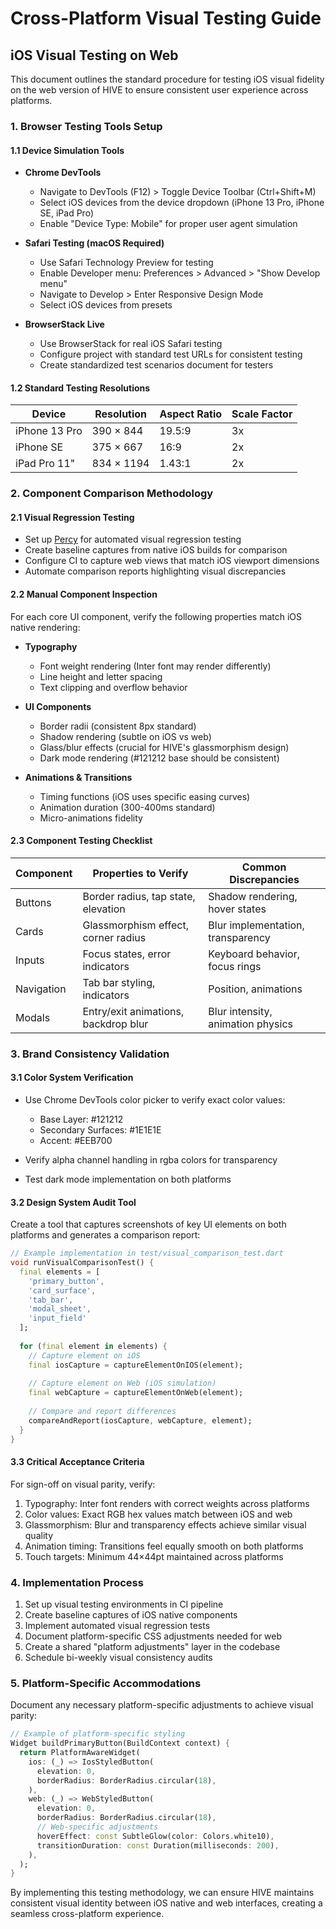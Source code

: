 # Cross-Platform Visual Testing Guide

## iOS Visual Testing on Web

This document outlines the standard procedure for testing iOS visual fidelity on the web version of HIVE to ensure consistent user experience across platforms.

### 1. Browser Testing Tools Setup

#### 1.1 Device Simulation Tools

- **Chrome DevTools**
  - Navigate to DevTools (F12) > Toggle Device Toolbar (Ctrl+Shift+M)
  - Select iOS devices from the device dropdown (iPhone 13 Pro, iPhone SE, iPad Pro)
  - Enable "Device Type: Mobile" for proper user agent simulation

- **Safari Testing (macOS Required)**
  - Use Safari Technology Preview for testing
  - Enable Developer menu: Preferences > Advanced > "Show Develop menu"
  - Navigate to Develop > Enter Responsive Design Mode
  - Select iOS devices from presets

- **BrowserStack Live**
  - Use BrowserStack for real iOS Safari testing
  - Configure project with standard test URLs for consistent testing
  - Create standardized test scenarios document for testers

#### 1.2 Standard Testing Resolutions

| Device | Resolution | Aspect Ratio | Scale Factor |
|--------|------------|--------------|--------------|
| iPhone 13 Pro | 390 × 844 | 19.5:9 | 3x |
| iPhone SE | 375 × 667 | 16:9 | 2x |
| iPad Pro 11" | 834 × 1194 | 1.43:1 | 2x |

### 2. Component Comparison Methodology

#### 2.1 Visual Regression Testing

- Set up [Percy](https://percy.io) for automated visual regression testing
- Create baseline captures from native iOS builds for comparison
- Configure CI to capture web views that match iOS viewport dimensions
- Automate comparison reports highlighting visual discrepancies

#### 2.2 Manual Component Inspection

For each core UI component, verify the following properties match iOS native rendering:

- **Typography**
  - Font weight rendering (Inter font may render differently)
  - Line height and letter spacing
  - Text clipping and overflow behavior

- **UI Components**
  - Border radii (consistent 8px standard)
  - Shadow rendering (subtle on iOS vs web)
  - Glass/blur effects (crucial for HIVE's glassmorphism design)
  - Dark mode rendering (#121212 base should be consistent)

- **Animations & Transitions**
  - Timing functions (iOS uses specific easing curves)
  - Animation duration (300-400ms standard)
  - Micro-animations fidelity

#### 2.3 Component Testing Checklist

| Component | Properties to Verify | Common Discrepancies |
|-----------|----------------------|----------------------|
| Buttons | Border radius, tap state, elevation | Shadow rendering, hover states |
| Cards | Glassmorphism effect, corner radius | Blur implementation, transparency |
| Inputs | Focus states, error indicators | Keyboard behavior, focus rings |
| Navigation | Tab bar styling, indicators | Position, animations |
| Modals | Entry/exit animations, backdrop blur | Blur intensity, animation physics |

### 3. Brand Consistency Validation

#### 3.1 Color System Verification

- Use Chrome DevTools color picker to verify exact color values:
  - Base Layer: #121212
  - Secondary Surfaces: #1E1E1E
  - Accent: #EEB700
  
- Verify alpha channel handling in rgba colors for transparency
- Test dark mode implementation on both platforms

#### 3.2 Design System Audit Tool

Create a tool that captures screenshots of key UI elements on both platforms and generates a comparison report:

```dart
// Example implementation in test/visual_comparison_test.dart
void runVisualComparisonTest() {
  final elements = [
    'primary_button',
    'card_surface',
    'tab_bar',
    'modal_sheet',
    'input_field'
  ];
  
  for (final element in elements) {
    // Capture element on iOS
    final iosCapture = captureElementOnIOS(element);
    
    // Capture element on Web (iOS simulation)
    final webCapture = captureElementOnWeb(element);
    
    // Compare and report differences
    compareAndReport(iosCapture, webCapture, element);
  }
}
```

#### 3.3 Critical Acceptance Criteria

For sign-off on visual parity, verify:

1. Typography: Inter font renders with correct weights across platforms
2. Color values: Exact RGB hex values match between iOS and web
3. Glassmorphism: Blur and transparency effects achieve similar visual quality
4. Animation timing: Transitions feel equally smooth on both platforms
5. Touch targets: Minimum 44×44pt maintained across platforms

### 4. Implementation Process

1. Set up visual testing environments in CI pipeline
2. Create baseline captures of iOS native components
3. Implement automated visual regression tests
4. Document platform-specific CSS adjustments needed for web
5. Create a shared "platform adjustments" layer in the codebase
6. Schedule bi-weekly visual consistency audits

### 5. Platform-Specific Accommodations

Document any necessary platform-specific adjustments to achieve visual parity:

```dart
// Example of platform-specific styling
Widget buildPrimaryButton(BuildContext context) {
  return PlatformAwareWidget(
    ios: (_) => IosStyledButton(
      elevation: 0,
      borderRadius: BorderRadius.circular(18),
    ),
    web: (_) => WebStyledButton(
      elevation: 0,
      borderRadius: BorderRadius.circular(18),
      // Web-specific adjustments
      hoverEffect: const SubtleGlow(color: Colors.white10),
      transitionDuration: const Duration(milliseconds: 200),
    ),
  );
}
```

By implementing this testing methodology, we can ensure HIVE maintains consistent visual identity between iOS native and web interfaces, creating a seamless cross-platform experience. 